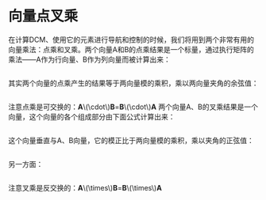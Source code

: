 # 向量点叉乘
在计算DCM、使用它的元素进行导航和控制的时候，我们将用到两个非常有用的向量乘法：点乘和叉乘。两个向量A和B的点乘结果是一个标量，通过执行矩阵的乘法——A作为行向量、B作为列向量而被计算出来：

![]()

其实两个向量的点乘产生的结果等于两向量模的乘积，乘以两向量夹角的余弦值：

![]()

注意点乘是可交换的：**A**\\(\cdot\\)**B**=**B**\\(\cdot\\)**A**
两个向量A、B的叉乘结果是一个向量，这个向量的各个组成部分由下面公式计算出来： 

![]()

这个向量垂直与A、B向量，它的模正比于两向量模的乘积，乘以夹角的正弦值：

![]()

另一方面：

![]()

注意叉乘是反交换的：**A**\\(\times\\)**B**=**B**\\(\times\\)**A**
